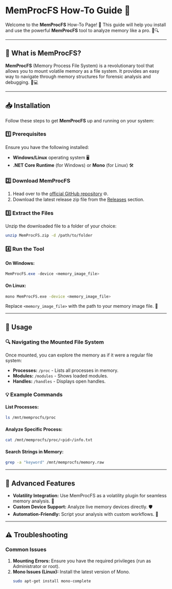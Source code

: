 # MemProcFS How-To Guide 🚀

Welcome to the **MemProcFS** How-To Page! 🎉 This guide will help you install and use the powerful **MemProcFS** tool to analyze memory like a pro. 🧠🔍

---

## 🌟 What is MemProcFS?

**MemProcFS** (Memory Process File System) is a revolutionary tool that allows you to mount volatile memory as a file system. It provides an easy way to navigate through memory structures for forensic analysis and debugging. 📂💻

---

## 📥 Installation

Follow these steps to get **MemProcFS** up and running on your system:

### 1️⃣ Prerequisites

Ensure you have the following installed:
- **Windows/Linux** operating system 🖥️
- **.NET Core Runtime** (for Windows) or **Mono** (for Linux) 🛠️

### 2️⃣ Download MemProcFS

1. Head over to the [official GitHub repository](https://github.com/ufrisk/MemProcFS) 🌐.
2. Download the latest release zip file from the [Releases](https://github.com/ufrisk/MemProcFS/releases) section.

### 3️⃣ Extract the Files

Unzip the downloaded file to a folder of your choice:
```bash
unzip MemProcFS.zip -d /path/to/folder
```

### 4️⃣ Run the Tool

#### On Windows:
```powershell
MemProcFS.exe -device <memory_image_file>
```

#### On Linux:
```bash
mono MemProcFS.exe -device <memory_image_file>
```

Replace `<memory_image_file>` with the path to your memory image file. 📁

---

## 🔧 Usage

### 🔍 Navigating the Mounted File System

Once mounted, you can explore the memory as if it were a regular file system:

- **Processes:** `/proc` - Lists all processes in memory.
- **Modules:** `/modules` - Shows loaded modules.
- **Handles:** `/handles` - Displays open handles.

### 💡 Example Commands

#### List Processes:
```bash
ls /mnt/memprocfs/proc
```

#### Analyze Specific Process:
```bash
cat /mnt/memprocfs/proc/<pid>/info.txt
```

#### Search Strings in Memory:
```bash
grep -a "keyword" /mnt/memprocfs/memory.raw
```

---

## 🚀 Advanced Features

- **Volatility Integration:** Use MemProcFS as a volatility plugin for seamless memory analysis. 🔗
- **Custom Device Support:** Analyze live memory devices directly. 🛡️
- **Automation-Friendly:** Script your analysis with custom workflows. 🤖

---

## ⚠️ Troubleshooting

### Common Issues

1. **Mounting Errors:** Ensure you have the required privileges (run as Administrator or root).
2. **Mono Issues (Linux):** Install the latest version of Mono.
   ```bash
   sudo apt-get install mono-complete
   ```



